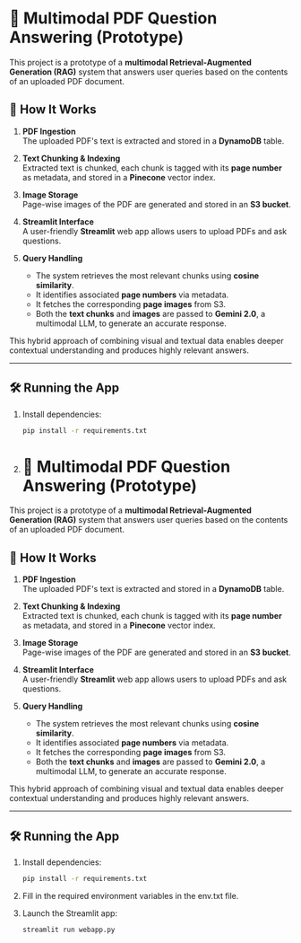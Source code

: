 # 📄 Multimodal PDF Question Answering (Prototype)

This project is a prototype of a **multimodal Retrieval-Augmented Generation (RAG)** system that answers user queries based on the contents of an uploaded PDF document.

## 🚀 How It Works

1. **PDF Ingestion**  
   The uploaded PDF's text is extracted and stored in a **DynamoDB** table.

2. **Text Chunking & Indexing**  
   Extracted text is chunked, each chunk is tagged with its **page number** as metadata, and stored in a **Pinecone** vector index.

3. **Image Storage**  
   Page-wise images of the PDF are generated and stored in an **S3 bucket**.

4. **Streamlit Interface**  
   A user-friendly **Streamlit** web app allows users to upload PDFs and ask questions.

5. **Query Handling**  
   - The system retrieves the most relevant chunks using **cosine similarity**.
   - It identifies associated **page numbers** via metadata.
   - It fetches the corresponding **page images** from S3.
   - Both the **text chunks** and **images** are passed to **Gemini 2.0**, a multimodal LLM, to generate an accurate response.

This hybrid approach of combining visual and textual data enables deeper contextual understanding and produces highly relevant answers.

---

## 🛠️ Running the App

1. Install dependencies:
   ```bash
   pip install -r requirements.txt

2. # 📄 Multimodal PDF Question Answering (Prototype)

This project is a prototype of a **multimodal Retrieval-Augmented Generation (RAG)** system that answers user queries based on the contents of an uploaded PDF document.

## 🚀 How It Works

1. **PDF Ingestion**  
   The uploaded PDF's text is extracted and stored in a **DynamoDB** table.

2. **Text Chunking & Indexing**  
   Extracted text is chunked, each chunk is tagged with its **page number** as metadata, and stored in a **Pinecone** vector index.

3. **Image Storage**  
   Page-wise images of the PDF are generated and stored in an **S3 bucket**.

4. **Streamlit Interface**  
   A user-friendly **Streamlit** web app allows users to upload PDFs and ask questions.

5. **Query Handling**  
   - The system retrieves the most relevant chunks using **cosine similarity**.
   - It identifies associated **page numbers** via metadata.
   - It fetches the corresponding **page images** from S3.
   - Both the **text chunks** and **images** are passed to **Gemini 2.0**, a multimodal LLM, to generate an accurate response.

This hybrid approach of combining visual and textual data enables deeper contextual understanding and produces highly relevant answers.

---

## 🛠️ Running the App

1. Install dependencies:
   ```bash
   pip install -r requirements.txt

2. Fill in the required environment variables in the env.txt file.

3. Launch the Streamlit app:
    ```bash
   streamlit run webapp.py



